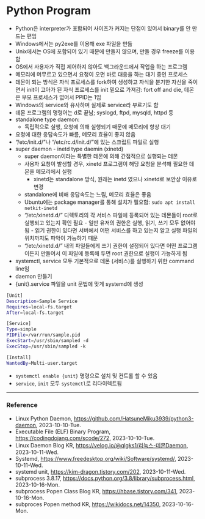 # Python Program

- Python은 interpreter가 포함되어 사이즈가 커지는 단점이 있어서 binary를 안 만드는 편임
- Windows에서는 py2exe를 이용해 exe 파일을 만듦
- Unix에서는 OS에 포함되어 있기 때문에 만들지 않으며, 만들 경우 freeze를 이용함
- OS에서 사용자가 직접 제어하지 않아도 백그라운드에서 작업을 하는 프로그램
- 메모리에 머무르고 있으면서 요청이 오면 바로 대응을 하는 대기 중인 프로세스
- 데몬이 되는 방식은 자식 프로세스를 fork하여 생성하고 자식을 분기한 자신을 죽이면서 init이 고아가 된 자식 프로세스를 init 밑으로 가져감: fort off and die, 데몬은 부모 프로세스가 없어서 PPID는 1임
- Windows의 service와 유사하며 실제로 service라 부르기도 함
- 데몬 프로그램의 명령어는 d로 끝남; syslogd, ftpd, mysqld, httpd 등
- standalone type daemon:
  - 독립적으로 실행, 요청에 의해 실행되기 때문에 메모리에 항상 대기
- 요청에 대한 응답속도가 빠름, 메모리 효율이 좋지 않음
- “/etc/init.d/”나 “/etc/rc.d/init.d/”에 있는 스크립트 파일로 실행
- super daemon - inetd type daemin (xinetd)
    - super daemon이라는 특별한 데몬에 의해 간접적으로 실행되는 데몬
    - 사용자 요청이 발생할 경우, xinetd 프로그램이 해당 요청을 분석해 필요한 데몬을 메모리에서 실행
        - xinetd는 standalone 방식, 원래는 inetd 였으나 xinetd로 보안상 이유로 변경
    - standalone에 비해 응답속도는 느림, 메모리 효율은 좋음
    - Ubuntu에는 package manager를 통해 설치가 필요함: `sudo apt install netkit-inetd`
    - “/etc/xinetd.d/” 디렉토리의 각 서비스 파일에 등록되어 있는 데몬들이 root로 실행되고 있는지 확인 필요 - 일반 유저의 권한은 실행, 읽기, 쓰기 모두 없어야됨 - 읽기 권한이 있다면 서버에서 어떤 서비스를 하고 있는지 알고 실행 파일의 위치까지도 파악이 가능하기 때문
    - “/etc/xinetd.d/” 내의 파일들에게 쓰기 권한이 설정되어 있다면 어떤 프로그램이든지 만들어서 이 파일에 등록해 두면 root 권한으로 실행이 가능하게 됨
- systemctl, service 모두 기본적으로 데몬 (서비스)를 실행하기 위한 command line임
- daemon 만들기
- {unit}.service 파일을 unit 문법에 맞게 systemd에 생성

```Bash
[Unit]
Description=Sample Service
Requires=local-fs.target
After=local-fs.target

[Service]
Type=simple
PIDFile=/var/run/sample.pid
ExecStart=/usr/sbin/sampled -d
ExecStop=/usr/sbin/sampled -k

[Install]
WantedBy=Multi-user.target
```

- `systemctl enable {unit}` 명령으로 설치 및 컨트롤 할 수 있음
- `service`, `init` 모두 `systemctl`로 리다이렉트됨

---

### Reference
- Linux Python Daemon, https://github.com/HatsuneMiku3939/python3-daemon, 2023-10-10-Tue.
- Executable File (ELF) Binary Program, https://codingdojang.com/scode/272, 2023-10-10-Tue.
- Linux Daemon Blog KR, https://velog.io/@qlgks1/리눅스-데몬Daemon, 2023-10-11-Wed.
- Systemd, https://www.freedesktop.org/wiki/Software/systemd/, 2023-10-11-Wed.
- systemd unit, https://kim-dragon.tistory.com/202, 2023-10-11-Wed.
- subprocess 3.8.17, https://docs.python.org/3.8/library/subprocess.html, 2023-10-16-Mon.
- subprocess Popen Class Blog KR, https://hbase.tistory.com/341, 2023-10-16-Mon.
- subproces Popen method KR, https://wikidocs.net/14350, 2023-10-16-Mon.
